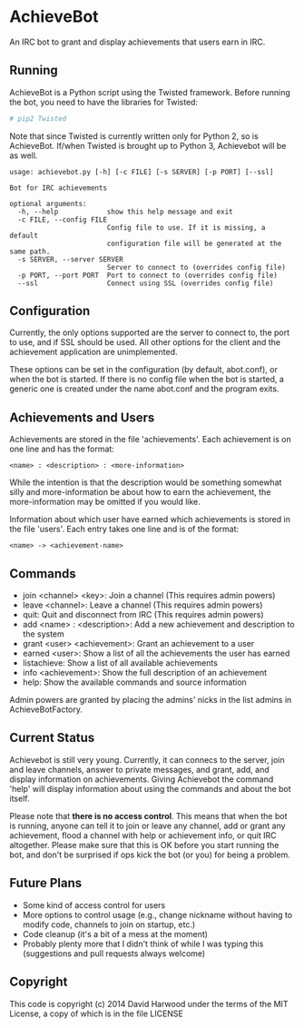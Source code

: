# AchieveBot

An IRC bot to grant and display achievements that users earn in IRC.

## Running

AchieveBot is a Python script using the Twisted framework.
Before running the bot, you need to have the libraries for Twisted:

```sh
# pip2 Twisted
```

Note that since Twisted is currently written only for Python 2, so is AchieveBot. If/when Twisted is brought up to Python 3, Achievebot will be as well.

```
usage: achievebot.py [-h] [-c FILE] [-s SERVER] [-p PORT] [--ssl]

Bot for IRC achievements

optional arguments:
  -h, --help            show this help message and exit
  -c FILE, --config FILE
                        Config file to use. If it is missing, a default
                        configuration file will be generated at the same path.
  -s SERVER, --server SERVER
                        Server to connect to (overrides config file)
  -p PORT, --port PORT  Port to connect to (overrides config file)
  --ssl                 Connect using SSL (overrides config file)
```

## Configuration

Currently, the only options supported are the server to connect to, the port to use, and if SSL should be used. All other options for the client and the achievement application are unimplemented.

These options can be set in the configuration (by default, abot.conf), or when the bot is started. If there is no config file when the bot is started, a generic one is created under the name abot.conf and the program exits.

## Achievements and Users

Achievements are stored in the file 'achievements'. Each achievement is on one line and has the format:

```
<name> : <description> : <more-information>
```

While the intention is that the description would be something somewhat silly and more-information be about how to earn the achievement, the more-information may be omitted if you would like.

Information about which user have earned which achievements is stored in the file 'users'. Each entry takes one line and is of the format:

```
<name> -> <achievement-name>
```

## Commands

* join &lt;channel&gt; &lt;key&gt;: Join a channel (This requires admin powers)
* leave &lt;channel&gt;: Leave a channel (This requires admin powers)
* quit: Quit and disconnect from IRC (This requires admin powers)
* add &lt;name&gt; : &lt;description&gt;: Add a new achievement and description to the system
* grant &lt;user&gt; &lt;achievement&gt;: Grant an achievement to a user
* earned &lt;user&gt;: Show a list of all the achievements the user has earned
* listachieve: Show a list of all available achievements
* info &lt;achievement&gt;: Show the full description of an achievement
* help: Show the available commands and source information

Admin powers are granted by placing the admins' nicks in the list admins in AchieveBotFactory.

## Current Status

Achievebot is still very young. Currently, it can connecs to the server, join and leave channels, answer to private messages, and grant, add, and display information on achievements. Giving Achievebot the command 'help' will display information about using the commands and about the bot itself.

Please note that **there is no access control**. This means that when the bot is running, anyone can tell it to join or leave any channel, add or grant any achievement, flood a channel with help or achievement info, or quit IRC altogether. Please make sure that this is OK before you start running the bot, and don't be surprised if ops kick the bot (or you) for being a problem.

## Future Plans

* Some kind of access control for users
* More options to control usage (e.g., change nickname without having to modify code, channels to join on startup, etc.)
* Code cleanup (it's a bit of a mess at the moment)
* Probably plenty more that I didn't think of while I was typing this (suggestions and pull requests always welcome)

## Copyright

This code is copyright (c) 2014 David Harwood under the terms of the MIT License, a copy of which is in the file LICENSE
